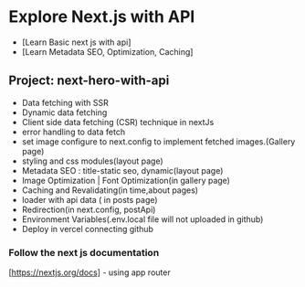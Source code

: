 # Explore Next.js with API
- [Learn Basic next js with api]
- [Learn Metadata SEO, Optimization, Caching]


## Project: next-hero-with-api
- Data fetching with SSR
- Dynamic data fetching
- Client side data fetching (CSR) technique in nextJs
- error handling to data fetch
- set image configure to next.config to implement fetched images.(Gallery page)
- styling and css modules(layout page)
- Metadata SEO :  title-static seo, dynamic(layout page)
- Image Optimization | Font Optimization(in gallery page)
- Caching and Revalidating(in time,about pages)
- loader with api data ( in posts page)
- Redirection(in next.config, postApi)
- Environment Variables(.env.local file will not uploaded in github)
- Deploy in vercel connecting github

### Follow the next js documentation
[https://nextjs.org/docs] - using app router